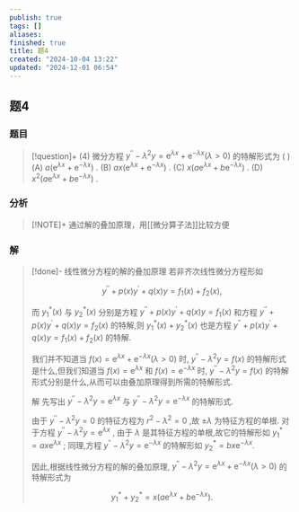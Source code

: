 ```yaml
---
publish: true
tags: []
aliases: 
finished: true
title: 题4
created: "2024-10-04 13:22"
updated: "2024-12-01 06:54"
---
```

## 题4
### 题目
> [!question]+
> (4) 微分方程 ${y}^{\prime \prime } - {\lambda }^{2}y = {\mathrm{e}}^{\lambda x} + {\mathrm{e}}^{-{\lambda x}}\left( {\lambda  > 0}\right)$ 的特解形式为 ( )
> (A) $a\left( {{\mathrm{e}}^{\lambda x} + {\mathrm{e}}^{-{\lambda x}}}\right)$ . (B) ${ax}\left( {{\mathrm{e}}^{\lambda x} + {\mathrm{e}}^{-{\lambda x}}}\right)$ .
> (C) $x\left( {a{\mathrm{e}}^{\lambda x} + b{\mathrm{e}}^{-{\lambda x}}}\right)$ . (D) ${x}^{2}\left( {a{\mathrm{e}}^{\lambda x} + b{\mathrm{e}}^{-{\lambda x}}}\right)$ .
### 分析
> [!NOTE]+
> 通过解的叠加原理，用[[微分算子法]]比较方便
### 解
> [!done]-
> 线性微分方程的解的叠加原理 若非齐次线性微分方程形如
> 
> $$
> {y}^{\prime \prime } + p\left( x\right) {y}^{\prime } + q\left( x\right) y = {f}_{1}\left( x\right)  + {f}_{2}\left( x\right) ,
> $$
> 
> 而 ${y}_{1}^{ * }\left( x\right)$ 与 ${y}_{2}^{ * }\left( x\right)$ 分别是方程 ${y}^{\prime \prime } + p\left( x\right) {y}^{\prime } + q\left( x\right) y = {f}_{1}\left( x\right)$ 和方程 ${y}^{\prime \prime } + p\left( x\right) {y}^{\prime } + q\left( x\right) y = {f}_{2}\left( x\right)$ 的特解,则 ${y}_{1}^{ * }\left( x\right)  + {y}_{2}^{ * }\left( x\right)$ 也是方程 ${y}^{\prime \prime } + p\left( x\right) {y}^{\prime } + q\left( x\right) y = {f}_{1}\left( x\right)  + {f}_{2}\left( x\right)$ 的特解.
> 
> 我们并不知道当 $f\left( x\right)  = {\mathrm{e}}^{\lambda x} + {\mathrm{e}}^{-{\lambda x}}\left( {\lambda  > 0}\right)$ 时, ${y}^{\prime \prime } - {\lambda }^{2}y = f\left( x\right)$ 的特解形式是什么,但我们知道当 $f\left( x\right)  = {\mathrm{e}}^{\lambda x}$ 和 $f\left( x\right)  = {\mathrm{e}}^{-{\lambda x}}$ 时, ${y}^{\prime \prime } - {\lambda }^{2}y = f\left( x\right)$ 的特解形式分别是什么,从而可以由叠加原理得到所需的特解形式.
> 
> 解 先写出 ${y}^{\prime \prime } - {\lambda }^{2}y = {\mathrm{e}}^{\lambda x}$ 与 ${y}^{\prime \prime } - {\lambda }^{2}y = {\mathrm{e}}^{-{\lambda x}}$ 的特解形式.
> 
> 由于 ${y}^{\prime \prime } - {\lambda }^{2}y = 0$ 的特征方程为 ${r}^{2} - {\lambda }^{2} = 0$ ,故 $\pm  \lambda$ 为特征方程的单根. 对于方程 ${y}^{\prime \prime } - {\lambda }^{2}y = {\mathrm{e}}^{\lambda x}$ , 由于 $\lambda$ 是其特征方程的单根,故它的特解形如 ${y}_{1}^{ * } = {ax}{\mathrm{e}}^{\lambda x}$ ; 同理,方程 ${y}^{\prime \prime } - {\lambda }^{2}y = {\mathrm{e}}^{-{\lambda x}}$ 的特解形如 ${y}_{2}^{ * } = {bx}{\mathrm{e}}^{-{\lambda x}}.$
> 
> 因此,根据线性微分方程的解的叠加原理, ${y}^{\prime \prime } - {\lambda }^{2}y = {\mathrm{e}}^{\lambda x} + {\mathrm{e}}^{-{\lambda x}}\left( {\lambda  > 0}\right)$ 的特解形式为
> 
> $$
> {y}_{1}^{ * } + {y}_{2}^{ * } = x\left( {a{\mathrm{e}}^{\lambda x} + b{\mathrm{e}}^{-{\lambda x}}}\right) .
> $$